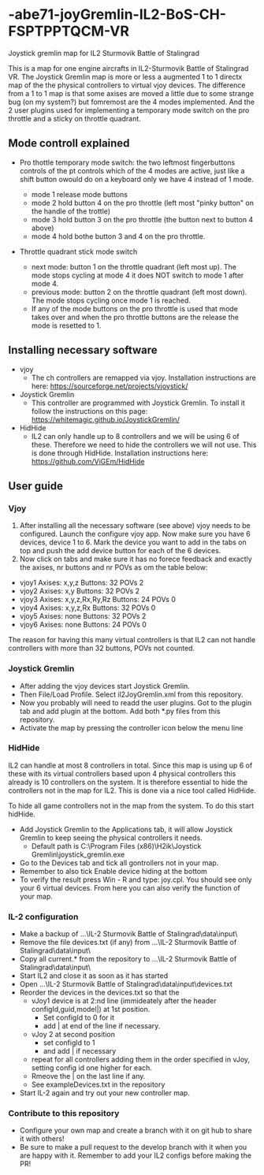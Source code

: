 # -abe71-joyGremlin-IL2-BoS-CH-FSPTPPTQCM-VR
Joystick gremlin map for IL2 Sturmovik Battle of Stalingrad

This is a map for one engine aircrafts in IL2-Sturmovik Battle of Stalingrad VR. The Joystick Gremlin map is more or less a augmented 1 to 1 directx map of the the physical controllers to virtual vjoy devices. The difference from a 1 to 1 map is that some axises are moved a little due to some strange bug (on my system?) but fomremost are the 4 modes implemented. And the 2 user plugins used for implementing a temporary mode switch on the pro throttle and a sticky on throttle quadrant.

## Mode controll explained

- Pro thottle temporary mode switch: the two leftmost fingerbuttons controls of the pt controls which of the 4 modes are active, just like a shift button owould do on a keyboard only we have 4 instead of 1 mode.
  - mode 1 release mode buttons
  - mode 2 hold button 4 on the pro throttle (left most "pinky button" on the handle of the trottle)
  - mode 3 hold button 3 on the pro throttle (the button next to button 4 above)
  - mode 4 hold bothe button 3 and 4 on the pro throttle.

- Throttle quadrant stick mode switch
  - next mode: button 1 on the throttle quadrant (left most up). The mode stops cycling at mode 4 it does NOT switch to mode 1 after mode 4.
  - previous mode: button 2 on the throttle quadrant (left most down). The mode stops cycling once mode 1 is reached.
  - If any of the mode buttons on the pro throttle is used that mode takes over and when the pro throttle buttons are the release the mode is resetted to 1.

## Installing necessary software
- vjoy
  - The ch controllers are remapped via vjoy. Installation instructions are here: https://sourceforge.net/projects/vjoystick/
- Joystick Gremlin
  - This controller are programmed with Joystick Gremlin. To install it follow the instructions on this page: https://whitemagic.github.io/JoystickGremlin/
- HidHide
  - IL2 can only handle up to 8 controllers and we will be using 6 of these. Therefore we need to hide the controllers we will not use. This is done through HidHide. Installation instructions here: https://github.com/ViGEm/HidHide

## User guide
### Vjoy
1. After installing all the necessary software (see above) vjoy needs to be configured. Launch the configure vjoy app. Now make sure you have 6 devices, device 1 to 6. Mark the device you want to add in the tabs on top and push the add device button for each of the 6 devices.
2. Now click on tabs and make sure it has no forece feedback and exactly the axises, nr buttons and nr POVs as om the table below:
- vjoy1	Axises: x,y,z 		 Buttons: 32 	 POVs 2
- vjoy2	Axises: x,y			Buttons: 32		POVs 2
- vjoy3	Axises: x,y,z,Rx,Ry,Rz	Buttons: 24		POVs 0
- vjoy4	Axises: x,y,z,Rx		 Buttons: 32 	 POVs 0
- vjoy5	Axises: none			 Buttons: 32 	 POVs 2
- vjoy6	Axises: none			 Buttons: 24 	 POVs 0

The reason for having this many virtual controllers is that IL2 can not handle controllers with more than 32 buttons, POVs not counted.

### Joystick Gremlin
- After adding the vjoy devices start Joystick Gremlin. 
- Then File/Load Profile. Select il2JoyGremlin.xml from this repository.
- Now you probably will need to readd the user plugins. Got to the plugin tab and add plugin at the bottom. Add both *.py files from this repository.
- Activate the map by pressing the controller icon below the menu line

### HidHide
IL2 can handle at most 8 controllers in total. Since this map is using up 6 of these with its virtual controllers based upon 4 physical controllers this already is 10 controllers on the system. It is therefore essential to hide the controllers not in the map for IL2. This is done via a nice tool called HidHide.

To hide all game controllers not in the map from the system. To do this start hidHide.
- Add Joystick Gremlin to the Applications tab, it will allow Joystick Gremlin to keep seeing the physical controllers it needs.
  * Default path is C:\Program Files (x86)\H2ik\Joystick Gremlin\joystick_gremlin.exe
- Go to the Devices tab and tick all gontrollers not in your map.
- Remember to also tick Enable device hiding at the bottom
- To verify the result press Win - R and type: joy.cpl. You should see only your 6 virtual devices. From here you can also verify the function of your map.

### IL-2 configuration
- Make a backup of ...\IL-2 Sturmovik Battle of Stalingrad\data\input\
- Remove the file devices.txt (if any) from ...\IL-2 Sturmovik Battle of Stalingrad\data\input\
- Copy all current.* from the repository to ...\IL-2 Sturmovik Battle of Stalingrad\data\input\
- Start IL2 and close it as soon as it has started
- Open ...\IL-2 Sturmovik Battle of Stalingrad\data\input\devices.txt
- Reorder the devices in the devices.txt so that the
  * vJoy1 device is at 2:nd line (immideately after the header configId,guid,model|) at 1st position.
    - Set configId to 0 for it
    - add | at end of the line if necessary.
  * vJoy 2 at second position
    - set configId to 1
    - and add | if necessary
  * repeat for all controllers adding them in the order specified in vJoy, setting config id one higher for each.
  * Rmeove the | on the last line if any.
  * See exampleDevices.txt in the repository
- Start IL-2 again and try out your new controller map.

### Contribute to this repository
- Configure your own map and create a branch with it on git hub to share it with others! 
- Be sure to make a pull request to the develop branch with it when you are happy with it. Remember to add your IL2 configs before making the PR!
	
  